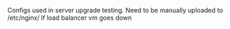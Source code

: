 Configs used in server upgrade testing. Need to be manually uploaded to /etc/nginx/ if load balancer vm goes down